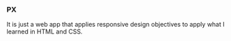 ### PX
It is just a web app that applies responsive design objectives to apply what I learned in HTML and CSS.

